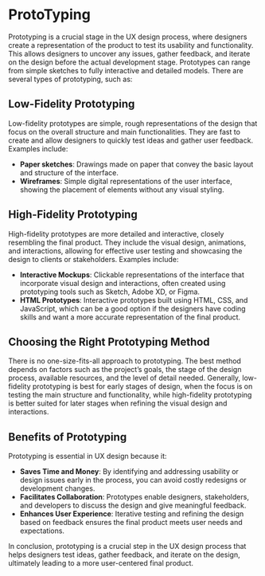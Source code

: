 # ProtoTyping

Prototyping is a crucial stage in the UX design process, where designers create a representation of the product to test its usability and functionality. This allows designers to uncover any issues, gather feedback, and iterate on the design before the actual development stage. Prototypes can range from simple sketches to fully interactive and detailed models. There are several types of prototyping, such as:

## Low-Fidelity Prototyping

Low-fidelity prototypes are simple, rough representations of the design that focus on the overall structure and main functionalities. They are fast to create and allow designers to quickly test ideas and gather user feedback. Examples include:

- **Paper sketches**: Drawings made on paper that convey the basic layout and structure of the interface.
- **Wireframes**: Simple digital representations of the user interface, showing the placement of elements without any visual styling.

## High-Fidelity Prototyping

High-fidelity prototypes are more detailed and interactive, closely resembling the final product. They include the visual design, animations, and interactions, allowing for effective user testing and showcasing the design to clients or stakeholders. Examples include:

- **Interactive Mockups**: Clickable representations of the interface that incorporate visual design and interactions, often created using prototyping tools such as Sketch, Adobe XD, or Figma.
- **HTML Prototypes**: Interactive prototypes built using HTML, CSS, and JavaScript, which can be a good option if the designers have coding skills and want a more accurate representation of the final product.

## Choosing the Right Prototyping Method

There is no one-size-fits-all approach to prototyping. The best method depends on factors such as the project’s goals, the stage of the design process, available resources, and the level of detail needed. Generally, low-fidelity prototyping is best for early stages of design, when the focus is on testing the main structure and functionality, while high-fidelity prototyping is better suited for later stages when refining the visual design and interactions.

## Benefits of Prototyping

Prototyping is essential in UX design because it:

- **Saves Time and Money**: By identifying and addressing usability or design issues early in the process, you can avoid costly redesigns or development changes.
- **Facilitates Collaboration**: Prototypes enable designers, stakeholders, and developers to discuss the design and give meaningful feedback.
- **Enhances User Experience**: Iterative testing and refining the design based on feedback ensures the final product meets user needs and expectations.

In conclusion, prototyping is a crucial step in the UX design process that helps designers test ideas, gather feedback, and iterate on the design, ultimately leading to a more user-centered final product.
